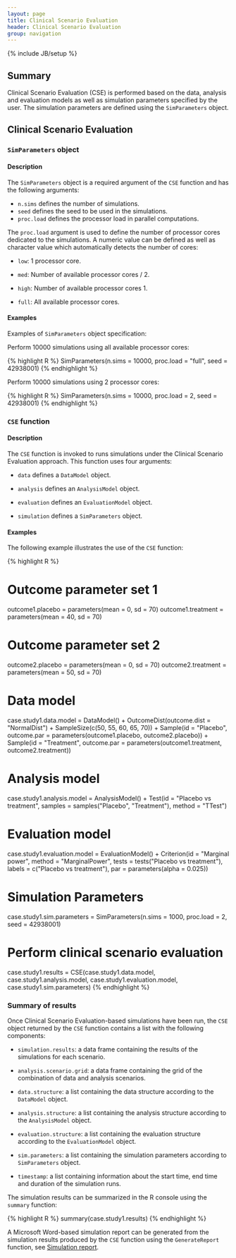 ```yaml
---
layout: page
title: Clinical Scenario Evaluation
header: Clinical Scenario Evaluation
group: navigation
---
```

{% include JB/setup %}

## Summary

Clinical Scenario Evaluation (CSE) is performed based on the data, analysis and evaluation models as well as simulation parameters specified by the user. The simulation parameters are defined using the `SimParameters` object.

## Clinical Scenario Evaluation

### `SimParameters` object

#### Description

The `SimParameters` object is a required argument of the `CSE` function and has the following arguments:

- `n.sims` defines the number of simulations.
- `seed` defines the seed to be used in the simulations.
- `proc.load` defines the processor load in parallel computations.

The `proc.load` argument is used to define the number of processor cores dedicated to the simulations. A numeric value can be defined as well as character value which automatically detects the number of cores:

- `low`: 1 processor core.

- `med`: Number of available processor cores / 2.

- `high`: Number of available processor cores 1.

- `full`: All available processor cores.

#### Examples

Examples of `SimParameters` object specification:

Perform 10000 simulations using all available processor cores:

{% highlight R %}
SimParameters(n.sims = 10000, 
              proc.load = "full", 
              seed = 42938001)
{% endhighlight %}

Perform 10000 simulations using 2 processor cores:

{% highlight R %}
SimParameters(n.sims = 10000, 
              proc.load = 2, 
              seed = 42938001)
{% endhighlight %}


### `CSE` function

#### Description

The `CSE` function is invoked to runs simulations under the Clinical Scenario Evaluation approach. This function uses four arguments:

- `data` defines a `DataModel` object.

- `analysis` defines an `AnalysisModel` object.

- `evaluation` defines an `EvaluationModel` object.

- `simulation` defines a `SimParameters` object.

#### Examples

The following example illustrates the use of the `CSE` function:

{% highlight R %}
# Outcome parameter set 1
outcome1.placebo = parameters(mean = 0, sd = 70)
outcome1.treatment = parameters(mean = 40, sd = 70)

# Outcome parameter set 2
outcome2.placebo = parameters(mean = 0, sd = 70)
outcome2.treatment = parameters(mean = 50, sd = 70)

# Data model
case.study1.data.model = DataModel() +
  OutcomeDist(outcome.dist = "NormalDist") +
  SampleSize(c(50, 55, 60, 65, 70)) +
  Sample(id = "Placebo",
         outcome.par = parameters(outcome1.placebo, outcome2.placebo)) +
  Sample(id = "Treatment",
         outcome.par = parameters(outcome1.treatment, outcome2.treatment))

# Analysis model
case.study1.analysis.model = AnalysisModel() +
  Test(id = "Placebo vs treatment",
       samples = samples("Placebo", "Treatment"),
       method = "TTest")

# Evaluation model
case.study1.evaluation.model = EvaluationModel() +
  Criterion(id = "Marginal power",
            method = "MarginalPower",
            tests = tests("Placebo vs treatment"),
            labels = c("Placebo vs treatment"),
            par = parameters(alpha = 0.025))

# Simulation Parameters
case.study1.sim.parameters = SimParameters(n.sims = 1000, proc.load = 2, seed = 42938001)

# Perform clinical scenario evaluation
case.study1.results = CSE(case.study1.data.model,
                          case.study1.analysis.model,
                          case.study1.evaluation.model,
                          case.study1.sim.parameters)
{% endhighlight %}


### Summary of results

Once Clinical Scenario Evaluation-based simulations have been run, the `CSE` object returned by the `CSE` function contains a list with the following components:

- `simulation.results`: a data frame containing the results of the simulations for each scenario.

- `analysis.scenario.grid`: a data frame containing the grid of the combination of data and analysis scenarios.

- `data.structure`: a list containing the data structure according to the `DataModel` object.

- `analysis.structure`: a list containing the analysis structure according to the `AnalysisModel` object.

- `evaluation.structure`: a list containing the evaluation structure according to the `EvaluationModel` object.

- `sim.parameters`: a list containing the simulation parameters according to `SimParameters` object.

- `timestamp`: a list containing information about the start time, end time and duration of the simulation runs.

The simulation results can be summarized in the R console using the `summary` function:

{% highlight R %}
summary(case.study1.results)
{% endhighlight %}

A Microsoft Word-based simulation report can be generated from the simulation results produced by the `CSE` function using the `GenerateReport` function, see [Simulation report](Reporting.html).

